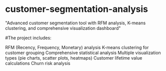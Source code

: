 # customer-segmentation-analysis
"Advanced customer segmentation tool with RFM analysis, K-means clustering, and comprehensive visualization dashboard"

#The project includes:

RFM (Recency, Frequency, Monetary) analysis
K-means clustering for customer grouping
Comprehensive statistical analysis
Multiple visualization types (pie charts, scatter plots, heatmaps)
Customer lifetime value calculations
Churn risk analysis
